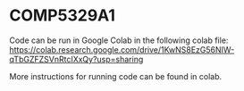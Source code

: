 # COMP5329A1

Code can be run in Google Colab in the following colab file:
https://colab.research.google.com/drive/1KwNS8EzG56NIW-qTbGZFZSVnRtcIXxQy?usp=sharing

More instructions for running code can be found in colab.